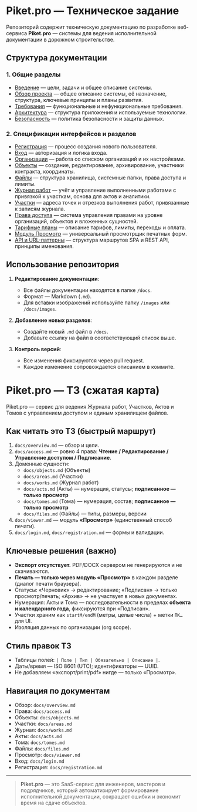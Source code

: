 # Piket.pro — Техническое задание

Репозиторий содержит техническую документацию по разработке веб-сервиса **Piket.pro** — системы для ведения исполнительной документации в дорожном строительстве.

## Структура документации

### 1. Общие разделы
- [Введение](docs/introduction.md) — цели, задачи и общее описание системы.
- [Обзор проекта](docs/overview.md) — общее описание системы, её назначение, структура, ключевые принципы и планы развития.
- [Требования](docs/requirements.md) — функциональные и нефункциональные требования.
- [Архитектура](docs/architecture.md) — структура приложения и используемые технологии.
- [Безопасность](docs/security.md) — политика безопасности и защиты данных.

### 2. Спецификации интерфейсов и разделов
- [Регистрация](docs/registration.md) — процесс создания нового пользователя.
- [Вход](docs/login.md) — авторизация и логика входа.
- [Организации](docs/orgs.md) — работа со списком организаций и их настройками.
- [Объекты](docs/objects.md) — создание, редактирование, архивирование, участники контракта, координаты.
- [Файлы](docs/files.md) — структура хранилища, системные папки, права доступа и лимиты.
- [Журнал работ](docs/works.md) — учёт и управление выполненными работами с привязкой к участкам, основа для актов и аналитики.
- [Участки](docs/areas.md) — адреса точек и отрезков выполнения работ, привязанные к записям журнала.
- [Права доступа](docs/access.md) — система управления правами на уровне организаций, объектов и вложенных сущностей.
- [Тарифные планы](docs/plans.md) — описание тарифов, лимиты, переходы и оплата.
- [Модуль Просмотр](docs/viewer.md) — универсальный просмотрщик печатных форм.
- [API и URL-паттерны](docs/api.md) — структура маршрутов SPA и REST API, принципы именования.

## Использование репозитория

1. **Редактирование документации**:
   - Все файлы документации находятся в папке `/docs`.
   - Формат — Markdown (`.md`).
   - Для вставки изображений используйте папку `/images` или `/docs/images`.

2. **Добавление новых разделов**:
   - Создайте новый `.md` файл в `/docs`.
   - Добавьте ссылку на файл в соответствующий список выше.

3. **Контроль версий**:
   - Все изменения фиксируются через pull request.
   - Каждое изменение сопровождается описанием в коммите.




# Piket.pro — ТЗ (сжатая карта)

Piket.pro — сервис для ведения Журнала работ, Участков, Актов и Томов с управлением доступом и единым хранилищем файлов.

## Как читать это ТЗ (быстрый маршрут)
1. `docs/overview.md` — обзор и цели.
2. `docs/access.md` — ровно 4 права: **Чтение / Редактирование / Управление доступом / Подписание**.
3. Доменные сущности:
   - `docs/objects.md` (Объекты)
   - `docs/areas.md` (Участки)
   - `docs/works.md` (Журнал работ)
   - `docs/acts.md` (Акты) — нумерация, статусы; **подписанное — только просмотр**
   - `docs/tomes.md` (Тома) — нумерация, состав; **подписанное — только просмотр**
   - `docs/files.md` (Файлы) — типы, размеры, версии
4. `docs/viewer.md` — модуль **«Просмотр»** (единственный способ печати).
5. `docs/login.md`, `docs/registration.md` — формы и валидации.

## Ключевые решения (важно)
- **Экспорт отсутствует.** PDF/DOCX сервером не генерируются и не скачиваются.
- **Печать — только через модуль «Просмотр»** в каждом разделе (диалог печати браузера).
- Статусы: «Черновик» → редактирование; «Подписан» → только просмотр/печать; «Архив» → не участвует в новых документах.
- Нумерация: Акты и Тома — последовательности в пределах **объекта и календарного года**, фиксируются при «Подписан».
- Участки храним как `startM/endM` (метры, целые числа) + метки `ПК…` для UI.
- Изоляция данных по организации (org scope).  

## Стиль правок ТЗ
- Таблицы полей: `| Поле | Тип | Обязательно | Описание |`.
- Даты/время — ISO 8601 (UTC); идентификаторы — UUID.
- Не добавляем «экспорт/print/pdf» нигде — только «Просмотр».

## Навигация по документам
- Обзор: `docs/overview.md`
- Права: `docs/access.md`
- Объекты: `docs/objects.md`
- Участки: `docs/areas.md`
- Журнал: `docs/works.md`
- Акты: `docs/acts.md`
- Тома: `docs/tomes.md`
- Файлы: `docs/files.md`
- Просмотр: `docs/viewer.md`
- Вход: `docs/login.md`
- Регистрация: `docs/registration.md`


---

> **Piket.pro** — это SaaS-сервис для инженеров, мастеров и подрядчиков, который автоматизирует формирование исполнительной документации, сокращает ошибки и экономит время на сдаче объектов.
